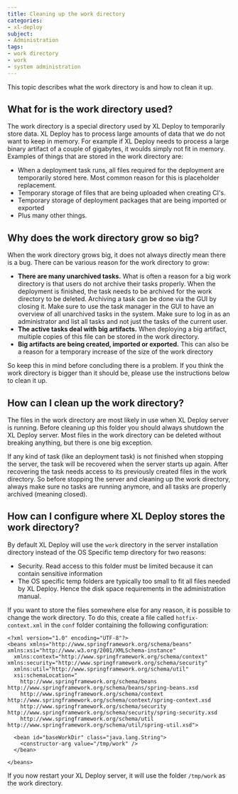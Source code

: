 ```yaml
---
title: Cleaning up the work directory
categories:
- xl-deploy
subject:
- Administration
tags:
- work directory
- work
- system administration
---
```


This topic describes what the work directory is and how to clean it up.

## What for is the work directory used?
The work directory is a special directory used by XL Deploy to temporarily store data. XL Deploy has to process large amounts of data that we do not want to keep in memory. For example if XL Deploy needs to process a large binary artifact of a couple of gigabytes, it woulds simply not fit in memory. Examples of things that are stored in the work directory are:

* When a deployment task runs, all files required for the deployment are temporarily stored here. Most common reason for this is placeholder replacement.
* Temporary storage of files that are being uploaded when creating CI's.
* Temporary storage of deployment packages that are being imported or exported
* Plus many other things.

## Why does the work directory grow so big?
When the work directory grows big, it does not always directly mean there is a bug. There can be various reason for the work directory to grow:

* **There are many unarchived tasks.** What is often a reason for a big work directory is that users do not archive their tasks properly. When the deployment is finished, the task needs to be archived for the work directory to be deleted. Archiving a task can be done via the GUI by closing it. Make sure to use the task manager in the GUI to have an overview of all unarchived tasks in the system. Make sure to log in as an administrator and list all tasks and not just the tasks of the current user.
* **The active tasks deal with big artifacts.** When deploying a big artifact, multiple copies of this file can be stored in the work directory.
* **Big artifacts are being created, imported or exported.** This can also be a reason for a temporary increase of the size of the work directory

So keep this in mind before concluding there is a problem. If you think the work directory is bigger than it should be, please use the instructions below to clean it up.

## How can I clean up the work directory?

The files in the work directory are most likely in use when XL Deploy server is running. Before cleaning up this folder you should always shutdown the XL Deploy server. Most files in the work directory can be deleted without breaking anything, but there is one big exception.

If any kind of task (like an deployment task) is not finished when stopping the server, the task will be recovered when the server starts up again. After recovering the task needs access to its previously created files in the work directory. So before stopping the server and cleaning up the work directory, always make sure no tasks are running anymore, and all tasks are properly archived (meaning closed).

## How can I configure where XL Deploy stores the work directory?

By default XL Deploy will use the `work` directory in the server installation directory instead of the OS Specific temp directory for two reasons:

* Security. Read access to this folder must be limited because it can contain sensitive information
* The OS specific temp folders are typically too small to fit all files needed by XL Deploy. Hence the disk space requirements in the administration manual.

If you want to store the files somewhere else for any reason, it is possible to change the work directory. To do this, create a file called `hotfix-context.xml` in the `conf` folder containing the following configuration:

    <?xml version="1.0" encoding="UTF-8"?>
    <beans xmlns="http://www.springframework.org/schema/beans" xmlns:xsi="http://www.w3.org/2001/XMLSchema-instance"
      xmlns:context="http://www.springframework.org/schema/context" xmlns:security="http://www.springframework.org/schema/security"
      xmlns:util="http://www.springframework.org/schema/util"
      xsi:schemaLocation="
        http://www.springframework.org/schema/beans http://www.springframework.org/schema/beans/spring-beans.xsd
        http://www.springframework.org/schema/context  http://www.springframework.org/schema/context/spring-context.xsd
        http://www.springframework.org/schema/security http://www.springframework.org/schema/security/spring-security.xsd
        http://www.springframework.org/schema/util http://www.springframework.org/schema/util/spring-util.xsd">

      <bean id="baseWorkDir" class="java.lang.String">
        <constructor-arg value="/tmp/work" />
      </bean>

    </beans>

If you now restart your XL Deploy server, it will use the folder `/tmp/work` as the work directory.

